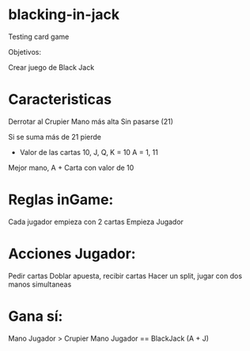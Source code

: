 # blacking-in-jack
Testing card game

Objetivos:

Crear juego de Black Jack

# Caracteristicas

Derrotar al Crupier
Mano más alta
Sin pasarse (21)

Si se suma más de 21 pierde
* Valor de las cartas
10, J, Q, K = 10 
A = 1, 11

Mejor mano, A + Carta con valor de 10

# Reglas inGame:

Cada jugador empieza con 2 cartas
Empieza Jugador

# Acciones Jugador:

Pedir cartas
Doblar apuesta, recibir cartas
Hacer un split, jugar con dos manos simultaneas

# Gana sí:
Mano Jugador > Crupier
Mano Jugador == BlackJack (A + J)
